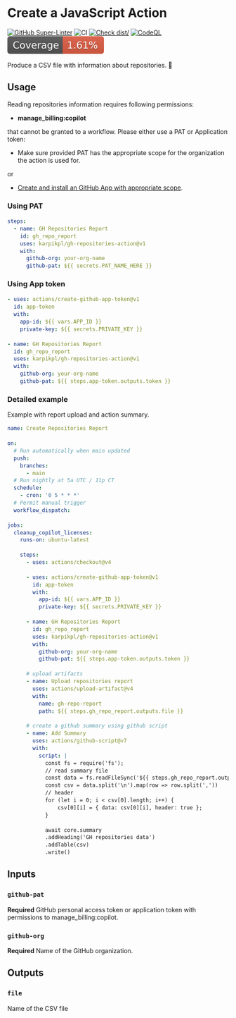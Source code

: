 # Create a JavaScript Action

[![GitHub Super-Linter](https://github.com/karpikpl/gh-repositories-action/actions/workflows/linter.yml/badge.svg)](https://github.com/super-linter/super-linter)
![CI](https://github.com/karpikpl/gh-repositories-action/actions/workflows/ci.yml/badge.svg)
[![Check dist/](https://github.com/karpikpl/gh-repositories-action/actions/workflows/check-dist.yml/badge.svg)](https://github.com/karpikpl/gh-repositories-action/actions/workflows/check-dist.yml)
[![CodeQL](https://github.com/karpikpl/gh-repositories-action/actions/workflows/codeql-analysis.yml/badge.svg)](https://github.com/karpikpl/gh-repositories-action/actions/workflows/codeql-analysis.yml)
[![Coverage](./badges/coverage.svg)](./badges/coverage.svg)

Produce a CSV file with information about repositories. :rocket:

## Usage

Reading repositories information requires following permissions:

- **manage_billing:copilot**

that cannot be granted to a workflow. Please either use a PAT or Application
token:

- Make sure provided PAT has the appropriate scope for the organization the
  action is used for.

or

- [Create and install an GitHub App with appropriate scope](GitHubApp.md).

### Using PAT

```yaml
steps:
  - name: GH Repositories Report
    id: gh_repo_report
    uses: karpikpl/gh-repositories-action@v1
    with:
      github-org: your-org-name
      github-pat: ${{ secrets.PAT_NAME_HERE }}
```

### Using App token

```yml
- uses: actions/create-github-app-token@v1
  id: app-token
  with:
    app-id: ${{ vars.APP_ID }}
    private-key: ${{ secrets.PRIVATE_KEY }}

- name: GH Repositories Report
  id: gh_repo_report
  uses: karpikpl/gh-repositories-action@v1
  with:
    github-org: your-org-name
    github-pat: ${{ steps.app-token.outputs.token }}
```

### Detailed example

Example with report upload and action summary.

```yml
name: Create Repositories Report

on:
  # Run automatically when main updated
  push:
    branches:
      - main
  # Run nightly at 5a UTC / 11p CT
  schedule:
    - cron: '0 5 * * *'
  # Permit manual trigger
  workflow_dispatch:

jobs:
  cleanup_copilot_licenses:
    runs-on: ubuntu-latest

    steps:
      - uses: actions/checkout@v4

      - uses: actions/create-github-app-token@v1
        id: app-token
        with:
          app-id: ${{ vars.APP_ID }}
          private-key: ${{ secrets.PRIVATE_KEY }}

      - name: GH Repositories Report
        id: gh_repo_report
        uses: karpikpl/gh-repositories-action@v1
        with:
          github-org: your-org-name
          github-pat: ${{ steps.app-token.outputs.token }}

      # upload artifacts
      - name: Upload repositories report
        uses: actions/upload-artifact@v4
        with:
          name: gh-repo-report
          path: ${{ steps.gh_repo_report.outputs.file }}

      # create a github summary using github script
      - name: Add Summary
        uses: actions/github-script@v7
        with:
          script: |
            const fs = require('fs');
            // read summary file
            const data = fs.readFileSync('${{ steps.gh_repo_report.outputs.file }}', 'utf8');
            const csv = data.split('\n').map(row => row.split(','))
            // header
            for (let i = 0; i < csv[0].length; i++) {
                csv[0][i] = { data: csv[0][i], header: true };
            }

            await core.summary
            .addHeading('GH repositories data')
            .addTable(csv)
            .write()
```

## Inputs

### `github-pat`

**Required** GitHub personal access token or application token with permissions
to manage_billing:copilot.

### `github-org`

**Required** Name of the GitHub organization.

## Outputs

### `file`

Name of the CSV file
